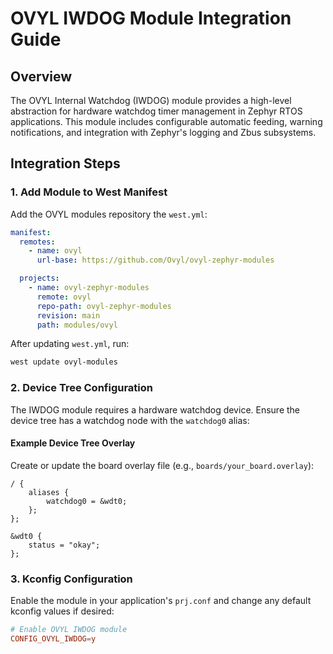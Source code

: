 # OVYL IWDOG Module Integration Guide

## Overview

The OVYL Internal Watchdog (IWDOG) module provides a high-level abstraction for hardware watchdog timer management in Zephyr RTOS applications. This module includes configurable automatic feeding, warning notifications, and integration with Zephyr's logging and Zbus subsystems.

## Integration Steps

### 1. Add Module to West Manifest

Add the OVYL modules repository the `west.yml`:

```yaml
manifest:
  remotes:
    - name: ovyl
      url-base: https://github.com/Ovyl/ovyl-zephyr-modules

  projects:
    - name: ovyl-zephyr-modules
      remote: ovyl
      repo-path: ovyl-zephyr-modules
      revision: main
      path: modules/ovyl
```

After updating `west.yml`, run:
```bash
west update ovyl-modules
```

### 2. Device Tree Configuration

The IWDOG module requires a hardware watchdog device. Ensure the device tree has a watchdog node with the `watchdog0` alias:

#### Example Device Tree Overlay

Create or update the board overlay file (e.g., `boards/your_board.overlay`):

```dts
/ {
    aliases {
        watchdog0 = &wdt0;
    };
};

&wdt0 {
    status = "okay";
};
```

### 3. Kconfig Configuration

Enable the module in your application's `prj.conf` and change any default kconfig values if desired:

```conf
# Enable OVYL IWDOG module
CONFIG_OVYL_IWDOG=y

```
